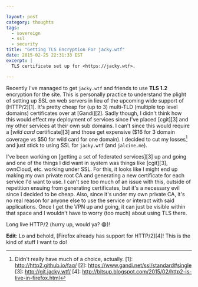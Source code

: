 ```yaml
---

layout: post
category: thoughts
tags:
  - sovereign
  - ssl
  - security
title: "Getting TLS Encryption For jacky.wtf"
date: 2015-02-25 22:31:33 EST
excerpt: |
  TLS certificate set up for <https://jacky.wtf>.

---
```


Recently I've managed to get `jacky.wtf` and friends to use **TLS 1.2**
encryption for the site. This is personally practice to understand the plight of
setting up SSL on web servers in lieu of the upcoming wide support of [HTTP/2][1].
It's pretty cheap for (up to 3) multi-TLD (multiple top level domains)
certificates over at [Gandi][2]. Sadly though, I didn't think how this would
effect my deployment of services since I've placed [cgit][3] and my other
services at their own sub domains. I can't since this would require a [_wild
card_ certificate][3] and those get expensive ($16 for 3 domain coverage vs $50
for wild card for one domain). I decided to cut my losses[^2] and just stick to
using SSL for `jacky.wtf` (and `jalcine.me`).

I've been working on [getting a set of federated services][3] up and going and
one of the things I did want in system was things like [cgit][3], ownCloud, etc.
working under SSL. For this, it looks like I might end up making my own private
root CA and generating a new certificate for each service I'd want to use. I
can't see too much of an issue with this, outside of repetition ensuing from
generating certificates, but it's a necessary evil since I decided to be cheap.
Also, since it's under my own private CA, it's no real reason for anyone else to
use the service or interact with said applications. Once I get the VPN up and
going, it can just be visible within that space and I wouldn't have to worry
(too much) about using TLS there.

Long live HTTP/2 (hurry up, would ya? :grin:)!

**Edit**: Lo and behold, [Firefox already has support for HTTP/2][4]! This is the
kind of stuff I want to do!

[^2]: Didn't really have much of a choice, actually.
[1]: http://http2.github.io/faq/
[2]: https://www.gandi.net/ssl/standard#single
[3]: http://git.jacky.wtf/
[4]: http://bitsup.blogspot.com/2015/02/http2-is-live-in-firefox.html
